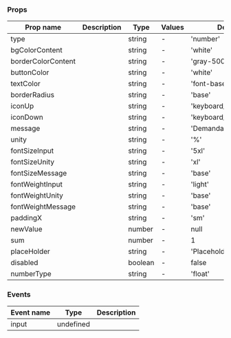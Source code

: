 ### Props

| Prop name          | Description | Type    | Values | Default               |
| ------------------ | ----------- | ------- | ------ | --------------------- |
| type               |             | string  | -      | 'number'              |
| bgColorContent     |             | string  | -      | 'white'               |
| borderColorContent |             | string  | -      | 'gray-500'            |
| buttonColor        |             | string  | -      | 'white'               |
| textColor          |             | string  | -      | 'font-base'           |
| borderRadius       |             | string  | -      | 'base'                |
| iconUp             |             | string  | -      | 'keyboard_arrow_up'   |
| iconDown           |             | string  | -      | 'keyboard_arrow_down' |
| message            |             | string  | -      | 'Demanda acima de:'   |
| unity              |             | string  | -      | '%'                   |
| fontSizeInput      |             | string  | -      | '5xl'                 |
| fontSizeUnity      |             | string  | -      | 'xl'                  |
| fontSizeMessage    |             | string  | -      | 'base'                |
| fontWeightInput    |             | string  | -      | 'light'               |
| fontWeightUnity    |             | string  | -      | 'base'                |
| fontWeightMessage  |             | string  | -      | 'base'                |
| paddingX           |             | string  | -      | 'sm'                  |
| newValue           |             | number  | -      | null                  |
| sum                |             | number  | -      | 1                     |
| placeHolder        |             | string  | -      | 'Placeholder'         |
| disabled           |             | boolean | -      | false                 |
| numberType         |             | string  | -      | 'float'               |

### Events

| Event name | Type      | Description |
| ---------- | --------- | ----------- |
| input      | undefined |
